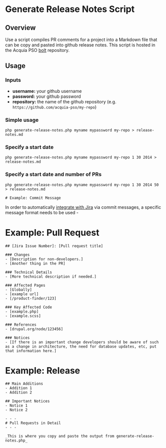 # Generate Release Notes Script

## Overview
Use a script compiles PR comments for a project into a Markdown file that can
be copy and pasted into github release notes. This script is hosted in the 
Acquia PSO [bolt](https://github.com/acquia-pso/bolt/blob/7.x/scripts/release-notes/generate-release-notes.php) repository.

## Usage

### Inputs
- **username:** your github username
- **password:** your github password
- **repository:** the name of the github repository (e.g. `https://github.com/acquia-pso/my-repo`)

### Simple usage

    php generate-release-notes.php myname mypassword my-repo > release-notes.md

### Specify a start date

    php generate-release-notes.php myname mypassword my-repo 1 30 2014 > release-notes.md

### Specify a start date and number of PRs

    php generate-release-notes.php myname mypassword my-repo 1 30 2014 50 > release-notes.md

    # Example: Commit Message

In order to automatically [integrate with Jira](https://confluence.atlassian.com/display/AOD/Processing+JIRA+issues+with+commit+messages) via commit messages, a specific message format needs to be used -

# Example: Pull Request

    ## [Jira Issue Number]: [Pull request title]

    ### Changes
    - [Description for non-developers.]
    - [Another thing in the PR]

    ### Technical Details
    - [More technical description if needed.]

    ### Affected Pages
    - [Globally]
    - [example url]
    - [/product-finder/123]

    ### Key Affected Code
    - [example.php]
    - [example.scss]

    ### References
    - [drupal.org/node/123456]

    ### Notices
    - [If there is an important change developers should be aware of such as a change in architecture, the need for database updates, etc, put that information here.]

# Example: Release

    ## Main Additions
    - Addition 1
    - Addition 2

    ## Important Notices
    - Notice 1
    - Notice 2

    - - -
    # Pull Requests in Detail
    - - -

    _This is where you copy and paste the output from generate-release-notes.php_

